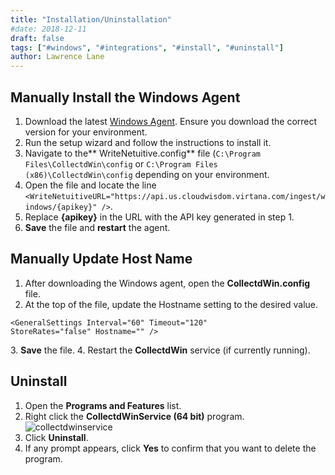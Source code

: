 ```yaml
---
title: "Installation/Uninstallation"
#date: 2018-12-11
draft: false
tags: ["#windows", "#integrations", "#install", "#uninstall"]
author: Lawrence Lane
---
```


## Manually Install the Windows Agent
1. Download the latest [Windows Agent](https://repos.app.metricly.com/windows-agent/index.html). Ensure you download the correct version for your environment.
2. Run the setup wizard and follow the instructions to install it.
3. Navigate to the** WriteNetuitive.config** file (`C:\Program Files\CollectdWin\config` or `C:\Program Files (x86)\CollectdWin\config` depending on your environment.
4. Open the file and locate the line `<WriteNetuitiveURL="https://api.us.cloudwisdom.virtana.com/ingest/windows/{apikey}" />`.
5. Replace **{apikey}** in the URL with the API key generated in step 1.
6. **Save** the file and **restart** the agent.

## Manually Update Host Name

1. After downloading the Windows agent, open the **CollectdWin.config** file.
2. At the top of the file, update the Hostname setting to the desired value.

```
<GeneralSettings Interval="60" Timeout="120"
StoreRates="false" Hostname="" />
```

3\. **Save** the file.
4. Restart the **CollectdWin** service (if currently running).

## Uninstall

1. Open the **Programs and Features** list.
2. Right click the **CollectdWinService (64 bit)** program.
![collectdwinservice](/images/windows-agent-uninstall/collectdwinservice.png)
3. Click **Uninstall**.
4. If any prompt appears, click **Yes** to confirm that you want to delete the program.
